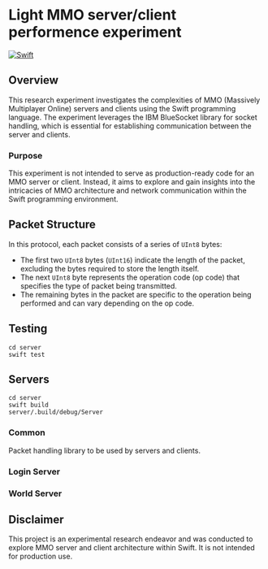 # Light MMO server/client performence experiment

[![Swift](https://github.com/nenuadrian/hades-multiplayer-game-mmo-swift/actions/workflows/swift.yml/badge.svg)](https://github.com/nenuadrian/hades-multiplayer-game-mmo-swift/actions/workflows/swift.yml)

## Overview
This research experiment investigates the complexities of MMO (Massively Multiplayer Online) servers and clients using the Swift programming language. The experiment leverages the IBM BlueSocket library for socket handling, which is essential for establishing communication between the server and clients.

### Purpose
This experiment is not intended to serve as production-ready code for an MMO server or client. Instead, it aims to explore and gain insights into the intricacies of MMO architecture and network communication within the Swift programming environment.

## Packet Structure

In this protocol, each packet consists of a series of `UInt8` bytes:
- The first two `UInt8` bytes (`UInt16`) indicate the length of the packet, excluding the bytes required to store the length itself.
- The next `UInt8` byte represents the operation code (op code) that specifies the type of packet being transmitted.
- The remaining bytes in the packet are specific to the operation being performed and can vary depending on the op code.


## Testing

```
cd server
swift test
```

## Servers
```
cd server
swift build
server/.build/debug/Server
```

### Common

Packet handling library to be used by servers and clients.

### Login Server


### World Server


## Disclaimer
This project is an experimental research endeavor and was conducted to explore MMO server and client architecture within Swift. It is not intended for production use.

